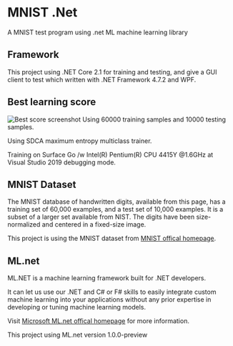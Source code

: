 # MNIST .Net
A MNIST test program using .net ML machine learning library

## Framework
This project using .NET Core 2.1 for training and testing, and give a GUI client to test which written with .NET Framework 4.7.2 and WPF.

## Best learning score
![Best score screenshot](http://t.w2wz.cn/t6/700/1555002414x2059272782.png)
Using 60000 training samples and 10000 testing samples.

Using SDCA maximum entropy multiclass trainer.

Training on Surface Go /w Intel(R) Pentium(R) CPU 4415Y @1.6GHz at Visual Studio 2019 debugging mode.

## MNIST Dataset
The MNIST database of handwritten digits, available from this page, has a training set of 60,000 examples, and a test set of 10,000 examples. It is a subset of a larger set available from NIST. The digits have been size-normalized and centered in a fixed-size image.

This project is using the MNIST dataset from [MNIST offical homepage](http://yann.lecun.com/exdb/mnist/).

## ML.net
ML.NET is a machine learning framework built for .NET developers.

It can let us use our .NET and C# or F# skills to easily integrate custom machine learning into your applications without any prior expertise in developing or tuning machine learning models.

Visit [Microsoft ML.net offical homepage](https://dotnet.microsoft.com/apps/machinelearning-ai/ml-dotnet) for more information.

This project using ML.net version 1.0.0-preview
